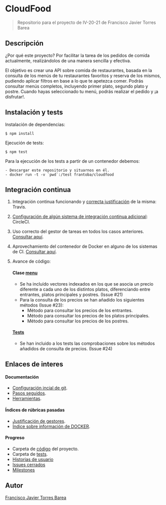 # CloudFood
> Repositorio para el proyecto de IV-20-21 de Francisco Javier Torres Barea

## Descripción

¿Por qué este proyecto? Por facilitar la tarea de los pedidos de comida actualmente, realizándolos de una manera sencilla y efectiva.

El objetivo es crear una API sobre comida de restaurantes, basada en la consulta de los menús de tu restaurantes favoritos y reserva de los mismos, pudiendo aplicar filtros en base a lo que te apetezca comer. Podrás consultar menús completos, incluyendo primer plato, segundo plato y postre. Cuando hayas seleccionado tu menú, podrás realizar el pedido y ¡a disfrutar!.

## Instalación y tests
Instalación de dependencias:
~~~
$ npm install
~~~
Ejecución de tests:
~~~
$ npm test
~~~

Para la ejecución de los tests a partir de un contenedor debemos:
~~~
- Descargar este repositorio y situarnos en él.
- docker run -t -v `pwd`:/test frantoba/cloudfood
~~~

## Integración continua

1. Integración continua funcionando y [correcta justificación](./docs/travis_info.md) de la misma: Travis.
2. [Configuración de algún sistema de integración continua adicional](./docs/circleci_info.md): CircleCI.
3. Uso correcto del gestor de tareas en todos los casos anteriores. [Consultar aquí](./docs/icontinua_gestor.md).
4. Aprovechamiento del contenedor de Docker en alguno de los sistemas de CI. [Consultar aquí](./docs/icontinua_docker.md).
5. Avance de código:
	#### Clase [menu](./src/menu.js)
	- Se ha incluído vectores indexados en los que se asocia un precio diferente a cada uno de los distintos platos, diferenciando entre entrantes, platos principales y postres. (Issue #21)
	- Para la consulta de los precios se han añadido los siguientes métodos (Issue #23):
		- Método para consultar los precios de los entrantes. 
		- Método para consultar los precios de los platos principales.
		- Método para consultar los precios de los postres.

	#### [Tests](./tests/menu.test.js)
	- Se han incluido a los tests las comprobaciones sobre los métodos añadidos de consulta de precios. (Issue #24)
 




## Enlaces de interes

#### Documentación
- [Configuración incial de git](./docs/configuracion_inicial.md).
- [Pasos seguidos](./docs/pasos.md).
- [Herramientas](./docs/herramientas.md).

#### Índices de rúbricas pasadas
- [Justificación de gestores](./docs/just_her.md).
- [Índice sobre información de DOCKER](./docs/indicedocker.md).

#### Progreso
- Carpeta de [código](./src) del proyecto.
- Carpeta de [tests](./tests).
- [Historias de usuario](https://github.com/FranToBa/CloudFood/issues?q=is%3Aopen+is%3Aissue+label%3Auser-stories)
- [Issues cerrados](https://github.com/FranToBa/CloudFood/issues?q=is%3Aissue+is%3Aclosed)
- [Milestones](https://github.com/FranToBa/CloudFood/milestones)




## Autor
[Francisco Javier Torres Barea](https://github.com/FranToBa)


